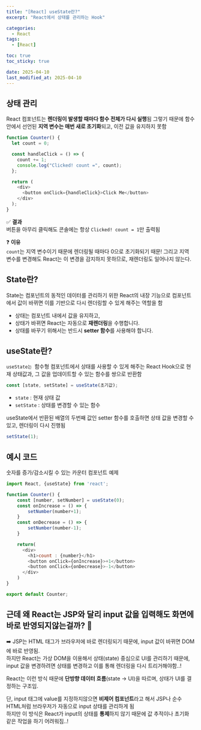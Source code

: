 ```yaml
---
title: "[React] useState란?"
excerpt: "React에서 상태를 관리하는 Hook"

categories:
  - React
tags:
  - [React]

toc: true
toc_sticky: true

date: 2025-04-10
last_modified_at: 2025-04-10
---
```


## 상태 관리
React 컴포넌트는 **렌더링이 발생할 때마다 함수 전체가 다시 실행**됨
그렇기 때문에 함수 안에서 선언된 **지역 변수는 매번 새로 초기화**되고, 이전 값을 유지하지 못함


```js
function Counter() {
  let count = 0;

  const handleClick = () => {
    count += 1;
    console.log("Clicked! count =", count);
  };

  return (
    <div>
      <button onClick={handleClick}>Click Me</button>
    </div>
  );
}
```

✅ **결과**<br/>
버튼을 아무리 클릭해도 콘솔에는 항상 `Clicked! count = 1`만 출력됨
   
❓ **이유**<br/>
`count`는 지역 변수이기 때문에 렌더링될 때마다 0으로 초기화되기 때문!
그리고 지역 변수를 변경해도 React는 이 변경을 감지하지 못하므로, 재렌더링도 일어나지 않는다.
   

## State란?
State는 컴포넌트의 동적인 데이터를 관리하기 위한 React의 내장 기능으로 컴포넌트에서 값이 바뀌면 이를 기반으로 다시 렌더링할 수 있게 해주는 역할을 함

- 상태는 컴포넌트 내에서 값을 유지하고,
- 상태가 바뀌면 React는 자동으로 **재렌더링**을 수행합니다.
- 상태를 바꾸기 위해서는 반드시 **setter 함수**를 사용해야 합니다.
   
## useState란?
`useState는 `함수형 컴포넌트에서 상태를 사용할 수 있게 해주는 React Hook으로
현재 상태값과, 그 값을 업데이트할 수 있는 함수를 쌍으로 반환함

```js
const [state, setState] = useState(초기값);
```  
- `state` : 현재 상태 값
- `setState` : 상태를 변경할 수 있는 함수

useState에서 반환된 배열의 두번째 값인 setter 함수를 호출하면 상태 값을 변경할 수 있고, 렌더링이 다시 진행됨

```js
setState(1);
```  
   
## 예시 코드
숫자를 증가/감소시킬 수 있는 카운터 컴포넌트 예제

```js
import React, {useState} from 'react';

function Counter() {
    const [number, setNumber] = useState(0);
    const onIncrease = () => {
        setNumber(number+1);
    }
    const onDecrease = () => {
        setNumber(number-1);
    }

    return(
      <div>
        <h1>count : {number}</h1>
        <button onClick={onIncrease}>+1</button>
        <button onClick={onDecrease}>-1</button>
      </div>
    )
}

export default Counter;
```

## 근데 왜 React는 JSP와 달리 input 값을 입력해도 화면에 바로 반영되지않는걸까? 🤔
➡️ JSP는 HTML 태그가 브라우저에 바로 렌더링되기 때문에, input 값이 바뀌면 DOM에 바로 반영됨.   
하지만 React는 가상 DOM을 이용해서 상태(state) 중심으로 UI를 관리하기 때문에, input 값을 변경하려면 상태를 변경하고 이를 통해 렌더링을 다시 트리거해야함..!   
   
React는 이런 방식 때문에 **단방향 데이터 흐름**(state → UI)을 따르며, 상태가 UI를 결정하는 구조임.   
   
단, input 태그에 value를 지정하지않으면 **비제어 컴포넌트**라고 해서 JSP나 순수 HTML처럼 브라우저가 자동으로 input 상태를 관리하게 됨   
하지만 이 방식은 React가 input의 상태를 **통제**하지 않기 때문에 값 추적이나 초기화 같은 작업을 하기 어려워짐..!